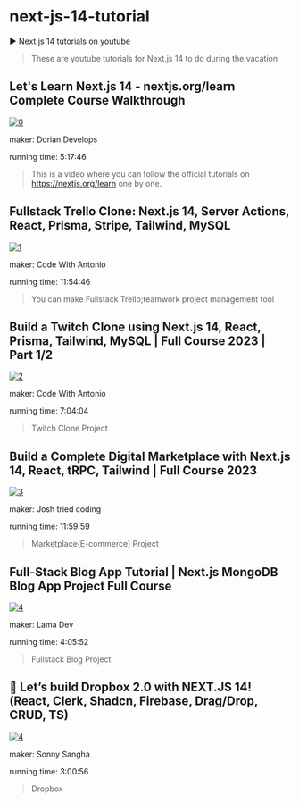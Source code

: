 # next-js-14-tutorial
▶️ Next.js 14 tutorials on youtube

> These are youtube tutorials for Next.js 14 to do during the vacation

## Let's Learn Next.js 14 - nextjs.org/learn Complete Course Walkthrough
[![0](http://img.youtube.com/vi/eZJJ189JTks/0.jpg)](https://youtu.be/eZJJ189JTks)

maker: Dorian Develops

running time: 5:17:46
> This is a video where you can follow the official tutorials on https://nextjs.org/learn one by one.

## Fullstack Trello Clone: Next.js 14, Server Actions, React, Prisma, Stripe, Tailwind, MySQL
[![1](http://img.youtube.com/vi/pRybm9lXW2c/0.jpg)](https://youtu.be/pRybm9lXW2c)

maker: Code With Antonio

running time: 11:54:46
> You can make Fullstack Trello;teamwork project management tool

## Build a Twitch Clone using Next.js 14, React, Prisma, Tailwind, MySQL | Full Course 2023 | Part 1/2
[![2](http://img.youtube.com/vi/a02JAryRPVU/0.jpg)](https://youtu.be/a02JAryRPVU)

maker: Code With Antonio

running time: 7:04:04
> Twitch Clone Project

## Build a Complete Digital Marketplace with Next.js 14, React, tRPC, Tailwind | Full Course 2023
[![3](http://img.youtube.com/vi/06g6YJ6JCJU/0.jpg)](https://youtu.be/06g6YJ6JCJU)

maker: Josh tried coding

running time: 11:59:59
> Marketplace(E-commerce) Project

## Full-Stack Blog App Tutorial | Next.js MongoDB Blog App Project Full Course
[![4](http://img.youtube.com/vi/DpYE5zPDRVQ/0.jpg)](https://youtu.be/DpYE5zPDRVQ)

maker: Lama Dev

running time: 4:05:52
> Fullstack Blog Project

## 🔴 Let’s build Dropbox 2.0 with NEXT.JS 14! (React, Clerk, Shadcn, Firebase, Drag/Drop, CRUD, TS)
[![4](http://img.youtube.com/vi/FdEY-ZnEikg/0.jpg)](https://youtu.be/FdEY-ZnEikg)

maker: Sonny Sangha

running time: 3:00:56
> Dropbox
